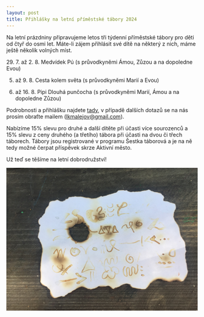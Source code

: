 ```yaml
---
layout: post
title: Přihlášky na letní příměstské tábory 2024
---
```


Na letní prázdniny připravujeme letos tři týdenní příměstské tábory pro děti od čtyř do osmi let. Máte-li zájem přihlásit své dítě na některý z nich, máme ještě několik volných míst.

⁠29. 7. až 2. 8. Medvídek Pú (s průvodkyněmi Ámou, Zůzou a na dopoledne Evou)

5. až 9. 8. Cesta kolem světa (s průvodkyněmi Marií a Evou)

12. až 16. 8. Pipi Dlouhá punčocha (s průvodkyněmi Marií, Ámou a na dopoledne Zůzou)

Podrobnosti a přihlášku najdete [tady](https://docs.google.com/forms/d/e/1FAIpQLScSIFky49nljHyUHyrzQr6G0_2wDhpYQYBIsCFnK4IS5ffEtw/viewform?usp=sf_link), v případě dalších dotazů se na nás prosím obraťte mailem (lkmalejov@gmail.com).

Nabízíme 15% slevu pro druhé a další dítěte při účasti více sourozenců a 15% slevu z ceny druhého (a třetího) tábora při účasti na dvou či třech táborech.
Tábory jsou registrované v programu Šestka táborová a je na ně tedy možné čerpat příspěvek skrze Aktivní město.

Už teď se těšíme na letní dobrodružství!

![Z loňského příměstského tábora](/assets/article_images/tabor_sifra.JPG)
